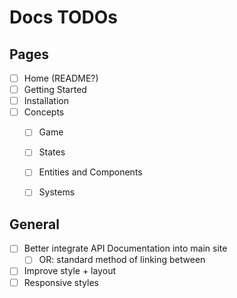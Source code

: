 # Docs TODOs

## Pages
- [ ] Home (README?)
- [ ] Getting Started
- [ ] Installation
- [ ] Concepts
    - [ ] Game
    - [ ] States
    - [ ] Entities and Components
    - [ ] Systems


## General
- [ ] Better integrate API Documentation into main site
    - [ ] OR: standard method of linking between
- [ ] Improve style + layout
- [ ] Responsive styles
